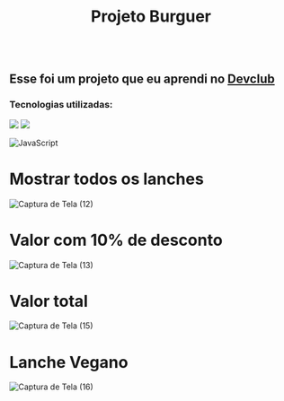 <h1 align="center"> Projeto Burguer </h1>
<br>
<br>
<h2> Esse foi um projeto que eu aprendi no <a href="https://rodolfomori.com.br/devclub">Devclub</a></h2>
<h3> Tecnologias utilizadas: </h3>
<img src="https://img.shields.io/badge/HTML5-E34F26?style=for-the-badge&logo=html5&logoColor=white">
<img src="https://img.shields.io/badge/CSS3-1572B6?style=for-the-badge&logo=css3&logoColor=white">

![JavaScript](https://img.shields.io/badge/javascript-%23323330.svg?style=for-the-badge&logo=javascript&logoColor=%23F7DF1E)

<h1> Mostrar todos os lanches </h1>

![Captura de Tela (12)](https://github.com/Julianaaraujo20/Projeto-Site-Burguer/assets/160653647/7fbf1e7d-2d2a-442a-881e-9b1a9710e5fc)

<h1> Valor com 10% de desconto </h1>

![Captura de Tela (13)](https://github.com/Julianaaraujo20/Projeto-Site-Burguer/assets/160653647/45a3f3fd-41fe-481d-b36f-4bd930015d31)

<h1> Valor total  </h1>

![Captura de Tela (15)](https://github.com/Julianaaraujo20/Projeto-Site-Burguer/assets/160653647/bb2268d6-8ca8-4ab0-80be-7f72d88eff6e)


<h1> Lanche Vegano </h1>

![Captura de Tela (16)](https://github.com/Julianaaraujo20/Projeto-Site-Burguer/assets/160653647/a65c3844-a4e7-4dd2-a1ec-97f1d8b332b7)

